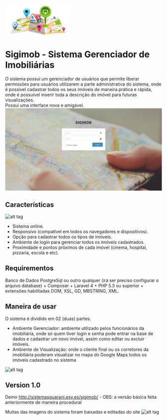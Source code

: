 ![alt tag](https://github.com/SistemasGuarani/sigimob/raw/master/public/imagens/telas-sistema/logo.png)

Sigimob - Sistema Gerenciador de Imobiliárias
=========
O sistema possui um gerenciador de usuários que permite liberar permissões para usuários utilizarem a parte administrativa do sistema, onde é possível cadastrar todos os seus imóveis de maneira prática e rápida, onde é possuível inserir toda a descrição do imóvel para futuras visualizações.  
Possui uma interface nova e amigável.  
![alt tag](https://github.com/SistemasGuarani/sigimob/blob/master/public/imagens/telas-sistema/login.png)

Características
----
![alt tag](https://github.com/renankabal/cadastro-imobiliario/blob/master/images/telas-do-sistema/recursos.png)

  - Sistema online.
  - Responsivo (compatível em todos os navegadores e dispositivos).
  - Opção para cadastrar todos os tipos de imóveis.
  - Ambiente de login para gerenciar todos os imóveis cadastrados.
  - Proximidade e pontos próximos de cada imóvel (cinema, hospital, pizzaria, escola e etc).

Requirementos
----

Banco de Dados PostgreSql ou outro qualquer (irá ser preciso configurar o arquivo database) + Composer + Laravel 4 + PHP 5.3 ou superior + extensões habilitadas DOM, XSL, GD, MBSTRING, XML.


Maneira de usar
----

O sistema é dividido em 02 (duas) partes:
- Ambiente Gerenciador: ambiente utilizado pelos funcionários da imobiliária, onde só quem tiver login e senha pode entrar na base de dados e cadastrar um novo imóvel, assim como editar ou excluir imóveis.
- Ambiente de Visualização: onde o cliente final ou os corretores da imobiliária poderam visualizar no mapa do Google Maps todos os imóveis cadastrado no sistema

![alt tag](https://github.com/renankabal/cadastro-imobiliario/blob/master/images/telas-do-sistema/mapa.png)

Version 1.0
----
Demo http://sistemasguarani.esy.es/sigimob/ - OBS: a versão básica feita anteriormente de maneira procedural

Muitas das imagens do sistema foram baixadas e editadas do site ![alt tag](https://github.com/renankabal/cadastro-imobiliario/blob/master/images/telas-do-sistema/freepik.png)

